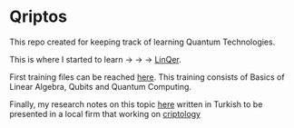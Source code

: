 # Qriptos

This repo created for keeping track of learning Quantum Technologies.

This is where I started to learn -> -> -> [LinQer](https://qturkey.org/).

First training files can be reached [here](https://github.com/kasimerbay/Qriptos/blob/main/bronze_istanbul-master.zip). This training consists of Basics of Linear Algebra, Qubits and Quantum Computing.

Finally, my research notes on this topic [here](https://kasimerbay.github.io/Kuantum__Programlama.pdf) written in Turkish to be presented in a local firm that working on [criptology](https://www.ctech.com.tr/en/products/cyber-security/encryption-and-data-security-devices/kryptos)
